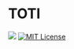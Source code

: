 # TOTI

[![](https://jitpack.io/v/ondrej-nemec/MVC.svg)](https://jitpack.io/#ondrej-nemec/MVC)
[![MIT License](http://img.shields.io/badge/license-MIT-green.svg) ](https://github.com/ondrej-nemec/MVC/blob/master/LICENSE)
